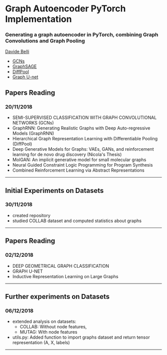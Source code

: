 # Graph Autoencoder PyTorch Implementation
### Generating a graph autoencoder in PyTorch, combining Graph Convolutions and Graph Pooling

[Davide Belli](https://github.com/davide-belli)

 - [GCNs](https://arxiv.org/pdf/1609.02907.pdf)
 - [GraphSAGE](https://arxiv.org/pdf/1706.02216.pdf)
 - [DiffPool](https://arxiv.org/pdf/1806.08804.pdf)
 - [Graph U-net](https://openreview.net/pdf?id=HJePRoAct7)

## Papers Reading
### 20/11/2018

- SEMI-SUPERVISED CLASSIFICATION WITH GRAPH CONVOLUTIONAL NETWORKS (GCNs)
- GraphRNN: Generating Realistic Graphs with Deep Auto-regressive Models (GraphRNN)
- Hierarchical Graph Representation Learning with Differentiable Pooling (DiffPool)
- Deep Generative Models for Graphs: VAEs, GANs, and reinforcement learning for de novo drug discovery (Nicola's Thesis)
- MolGAN: An implicit generative model for small molecular graphs
- Neural Guided Constraint Logic Programming for Program Synthesis
- Combined Reinforcement Learning via Abstract Representations
---

## Initial Experiments on Datasets
### 30/11/2018

- created repository
- studied COLLAB dataset and computed statistics about graphs
---

## Papers Reading
### 02/12/2018

- DEEP GEOMETRICAL GRAPH CLASSIFICATION
- GRAPH U-NET
- Inductive Representation Learning on Large Graphs
---

## Further experiments on Datasets
### 06/12/2018

- extended analysis on datasets: 
   - COLLAB: Without node features,
   - MUTAG: With node features
- utils.py: Added function to import graphs dataset and return tensor representation (A, X, labels)
---

